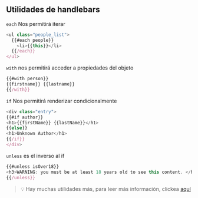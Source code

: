 ## Utilidades de handlebars

<div class="flex gap-10">

<div class="w-1/2">

`each` Nos permitirá iterar

```javascript
<ul class="people_list">
  {{#each people}}
    <li>{{this}}</li>
  {{/each}}
</ul>
```

`with` nos permitirá acceder a propiedades del objeto

```javascript
{{#with person}}
{{firstname}} {{lastname}}
{{/with}}

```
</div>

<div class="w-1/2">

`if` Nos permitirá renderizar condicionalmente

```javascript
<div class="entry">
{{#if author}}
<h1>{{firstName}} {{lastName}}</h1>
{{else}}
<h1>Unknown Author</h1>
{{/if}}
</div>
```

`unless` es el inverso al if

```javascript
{{#unless isOver18}}
<h3>WARNING: you must be at least 18 years old to see this content. </h3>
{{/unless}}

```
</div>

<span class="absolute bottom-5 text-xs right-5">

> 💡 Hay muchas utilidades más, para leer más información, clickea [aquí](https://handlebarsjs.com/guide/builtin-helpers.html#each)

</span>
</div>